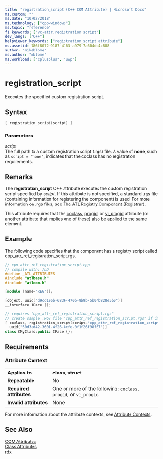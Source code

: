```yaml
---
title: "registration_script (C++ COM Attribute) | Microsoft Docs"
ms.custom: ""
ms.date: "10/02/2018"
ms.technology: ["cpp-windows"]
ms.topic: "reference"
f1_keywords: ["vc-attr.registration_script"]
dev_langs: ["C++"]
helpviewer_keywords: ["registration_script attribute"]
ms.assetid: 786f8072-9187-4163-a979-7a604dd4c888
author: "mikeblome"
ms.author: "mblome"
ms.workload: ["cplusplus", "uwp"]
---
```

# registration_script

Executes the specified custom registration script.

## Syntax

```cpp
[ registration_script(script) ]
```

### Parameters

*script*<br/>
The full path to a custom registration script (.rgs) file. A value of **none**, such as `script = "none"`, indicates that the coclass has no registration requirements.

## Remarks

The **registration_script** C++ attribute executes the custom registration script specified by *script*. If this attribute is not specified, a standard .rgs file (containing information for registering the component) is used. For more information on .rgs files, see [The ATL Registry Component (Registrar)](../../atl/atl-registry-component-registrar.md).

This attribute requires that the [coclass](coclass.md), [progid](progid.md), or [vi_progid](vi-progid.md) attribute (or another attribute that implies one of these) also be applied to the same element.

## Example

The following code specifies that the component has a registry script called cpp_attr_ref_registration_script.rgs.

```cpp
// cpp_attr_ref_registration_script.cpp
// compile with: /LD
#define _ATL_ATTRIBUTES
#include "atlbase.h"
#include "atlcom.h"

[module (name="REG")];

[object, uuid("d9cd196b-6836-470b-9b9b-5b04b828e5b0")]
__interface IFace {};

// requires "cpp_attr_ref_registration_script.rgs"
// create sample .RGS file "cpp_attr_ref_registration_script.rgs" if it does not exist
[ coclass, registration_script(script="cpp_attr_ref_registration_script.rgs"),
  uuid("50d3ad42-3601-4f26-8cfe-0f1f26f98f67")]
class CMyClass:public IFace {};
```

## Requirements

### Attribute Context

|||
|-|-|
|**Applies to**|**class**, **struct**|
|**Repeatable**|No|
|**Required attributes**|One or more of the following: `coclass`, `progid`, or `vi_progid`.|
|**Invalid attributes**|None|

For more information about the attribute contexts, see [Attribute Contexts](attribute-contexts.md).

## See Also

[COM Attributes](com-attributes.md)<br/>
[Class Attributes](class-attributes.md)<br/>
[rdx](rdx.md)  